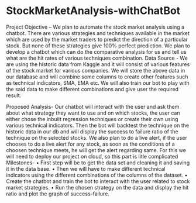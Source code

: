# StockMarketAnalysis-withChatBot

Project Objective – 
We plan to automate the stock market analysis using a chatbot. There are various strategies and techniques available in the market which are used by the market traders to predict the direction of a particular stock. But none of these strategies give 100% perfect prediction. We plan to develop a chatbot which can do the comparative analysis for us and tell us what are the hit rates of various techniques combination.
Data Source -
We are using the historic data from Kaggle and it  will consist of various features of the stock market for various companies. We will store the above data in our database and will combine some columns to create other features such as technical indicators, SMA, EMA etc. We will also train our bot to play with the said data to make different combinations and give user the required result.

 
Proposed Analysis-
Our chatbot will interact with the user and ask them about what strategy they want to use and on which stocks, the user can either chose the inbuilt regression techniques or create their own using various technical indicators. Then the bot will backtest the technique on the historic data in our db and will display the success to failure ratio of the technique on the selected stocks.
We also plan to do a live alert, if the user chooses to do a live alert for any stock, as soon as the conditions of a choosen technique meets, he will get the alert regarding same. For this we will need to deploy our project on cloud, so this part is litle complicated 
Milestones-
•	First step will be to get the data set and cleaning it and saving it in the data base.
•	Then we will have to make different technical indicators using the different combinations of the columns of the dataset.
•	Create the chatbot and train the bot to interact with the user related to stock market strategies.
•	Run the chosen strategy on the data and display the hit ratio and plot the graph of success-failure.
